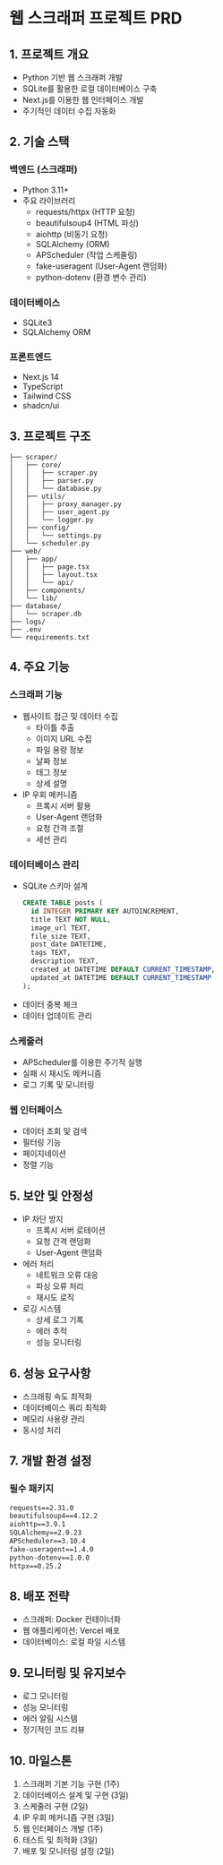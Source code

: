 # 웹 스크래퍼 프로젝트 PRD

## 1. 프로젝트 개요

- Python 기반 웹 스크래퍼 개발
- SQLite를 활용한 로컬 데이터베이스 구축
- Next.js를 이용한 웹 인터페이스 개발
- 주기적인 데이터 수집 자동화

## 2. 기술 스택

### 백엔드 (스크래퍼)

- Python 3.11+
- 주요 라이브러리
  - requests/httpx (HTTP 요청)
  - beautifulsoup4 (HTML 파싱)
  - aiohttp (비동기 요청)
  - SQLAlchemy (ORM)
  - APScheduler (작업 스케줄링)
  - fake-useragent (User-Agent 랜덤화)
  - python-dotenv (환경 변수 관리)

### 데이터베이스

- SQLite3
- SQLAlchemy ORM

### 프론트엔드

- Next.js 14
- TypeScript
- Tailwind CSS
- shadcn/ui

## 3. 프로젝트 구조

```
├── scraper/
│   ├── core/
│   │   ├── scraper.py
│   │   ├── parser.py
│   │   └── database.py
│   ├── utils/
│   │   ├── proxy_manager.py
│   │   ├── user_agent.py
│   │   └── logger.py
│   ├── config/
│   │   └── settings.py
│   └── scheduler.py
├── web/
│   ├── app/
│   │   ├── page.tsx
│   │   ├── layout.tsx
│   │   └── api/
│   ├── components/
│   └── lib/
├── database/
│   └── scraper.db
├── logs/
├── .env
└── requirements.txt
```

## 4. 주요 기능

### 스크래퍼 기능

- 웹사이트 접근 및 데이터 수집
  - 타이틀 추출
  - 이미지 URL 수집
  - 파일 용량 정보
  - 날짜 정보
  - 태그 정보
  - 상세 설명
- IP 우회 메커니즘
  - 프록시 서버 활용
  - User-Agent 랜덤화
  - 요청 간격 조절
  - 세션 관리

### 데이터베이스 관리

- SQLite 스키마 설계
  ```sql
  CREATE TABLE posts (
    id INTEGER PRIMARY KEY AUTOINCREMENT,
    title TEXT NOT NULL,
    image_url TEXT,
    file_size TEXT,
    post_date DATETIME,
    tags TEXT,
    description TEXT,
    created_at DATETIME DEFAULT CURRENT_TIMESTAMP,
    updated_at DATETIME DEFAULT CURRENT_TIMESTAMP
  );
  ```
- 데이터 중복 체크
- 데이터 업데이트 관리

### 스케줄러

- APScheduler를 이용한 주기적 실행
- 실패 시 재시도 메커니즘
- 로그 기록 및 모니터링

### 웹 인터페이스

- 데이터 조회 및 검색
- 필터링 기능
- 페이지네이션
- 정렬 기능

## 5. 보안 및 안정성

- IP 차단 방지
  - 프록시 서버 로테이션
  - 요청 간격 랜덤화
  - User-Agent 랜덤화
- 에러 처리
  - 네트워크 오류 대응
  - 파싱 오류 처리
  - 재시도 로직
- 로깅 시스템
  - 상세 로그 기록
  - 에러 추적
  - 성능 모니터링

## 6. 성능 요구사항

- 스크래핑 속도 최적화
- 데이터베이스 쿼리 최적화
- 메모리 사용량 관리
- 동시성 처리

## 7. 개발 환경 설정

### 필수 패키지

```txt
requests==2.31.0
beautifulsoup4==4.12.2
aiohttp==3.9.1
SQLAlchemy==2.0.23
APScheduler==3.10.4
fake-useragent==1.4.0
python-dotenv==1.0.0
httpx==0.25.2
```

## 8. 배포 전략

- 스크래퍼: Docker 컨테이너화
- 웹 애플리케이션: Vercel 배포
- 데이터베이스: 로컬 파일 시스템

## 9. 모니터링 및 유지보수

- 로그 모니터링
- 성능 모니터링
- 에러 알림 시스템
- 정기적인 코드 리뷰

## 10. 마일스톤

1. 스크래퍼 기본 기능 구현 (1주)
2. 데이터베이스 설계 및 구현 (3일)
3. 스케줄러 구현 (2일)
4. IP 우회 메커니즘 구현 (3일)
5. 웹 인터페이스 개발 (1주)
6. 테스트 및 최적화 (3일)
7. 배포 및 모니터링 설정 (2일)
